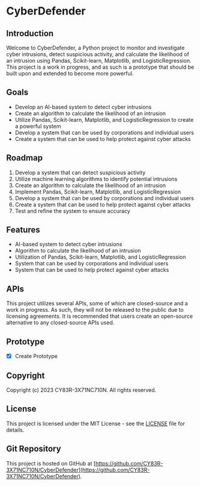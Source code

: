 
# CyberDefender

## Introduction

Welcome to CyberDefender, a Python project to monitor and investigate cyber intrusions, detect suspicious activity, and calculate the likelihood of an intrusion using Pandas, Scikit-learn, Matplotlib, and LogisticRegression. This project is a work in progress, and as such is a prototype that should be built upon and extended to become more powerful.

## Goals

- Develop an AI-based system to detect cyber intrusions
- Create an algorithm to calculate the likelihood of an intrusion
- Utilize Pandas, Scikit-learn, Matplotlib, and LogisticRegression to create a powerful system
- Develop a system that can be used by corporations and individual users
- Create a system that can be used to help protect against cyber attacks

## Roadmap

1. Develop a system that can detect suspicious activity
2. Utilize machine learning algorithms to identify potential intrusions
3. Create an algorithm to calculate the likelihood of an intrusion
4. Implement Pandas, Scikit-learn, Matplotlib, and LogisticRegression
5. Develop a system that can be used by corporations and individual users
6. Create a system that can be used to help protect against cyber attacks
7. Test and refine the system to ensure accuracy

## Features

- AI-based system to detect cyber intrusions
- Algorithm to calculate the likelihood of an intrusion
- Utilization of Pandas, Scikit-learn, Matplotlib, and LogisticRegression
- System that can be used by corporations and individual users
- System that can be used to help protect against cyber attacks

## APIs

This project utilizes several APIs, some of which are closed-source and a work in progress. As such, they will not be released to the public due to licensing agreements. It is recommended that users create an open-source alternative to any closed-source APIs used.

## Prototype

- [x] Create Prototype

## Copyright

Copyright (c) 2023 CY83R-3X71NC710N. All rights reserved.

## License

This project is licensed under the MIT License - see the [LICENSE](LICENSE) file for details.

## Git Repository

This project is hosted on GitHub at [https://github.com/CY83R-3X71NC710N/CyberDefender](https://github.com/CY83R-3X71NC710N/CyberDefender).
